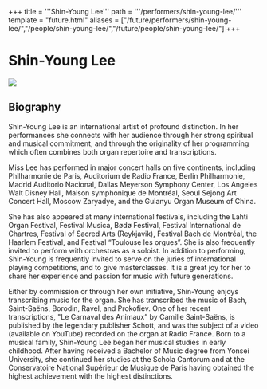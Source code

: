 +++
title = '''Shin-Young Lee'''
path = '''/performers/shin-young-lee/'''
template = "future.html"
aliases = ["/future/performers/shin-young-lee/","/people/shin-young-lee/","/future/people/shin-young-lee/"]
+++

<h1>Shin-Young Lee</h1>

<img class="speaker-photo" src="https://custom.cvent.com/C3A4539B19F74ABCB6FCE437F6BC0A74/files/event/910aaf2914d44586a56fbd0b3b2c31c0/b855bc8d26f24f7fafcef6e4e73c4923.jpg">
<h2>Biography</h2>
<p>Shin-Young Lee is an international artist of profound distinction. In her performances she connects with her audience through her strong spiritual and musical commitment, and through the originality of her programming which often combines both organ repertoire and transcriptions.

Miss Lee has performed in major concert halls on five continents, including Philharmonie de Paris, Auditorium de Radio France, Berlin Philharmonie, Madrid Auditorio Nacional, Dallas Meyerson Symphony Center, Los Angeles Walt Disney Hall, Maison symphonique de Montréal, Seoul Sejong Art Concert Hall, Moscow Zaryadye, and the Gulanyu Organ Museum of China.

She has also appeared at many international festivals, including the Lahti Organ Festival, Festival Musica, Bødø Festival, Festival International de Chartres, Festival of Sacred Arts (Reykjavik), Festival Bach de Montréal, the Haarlem Festival, and Festival “Toulouse les orgues”. She is also frequently invited to perform with orchestras as a soloist. 
In addition to performing, Shin-Young is frequently invited to serve on the juries of international playing competitions, and to give masterclasses. It is a great joy for her to share her experience and passion for music with future generations.

Either by commission or through her own initiative, Shin-Young enjoys transcribing music for the organ.  She has transcribed the music of Bach, Saint-Saëns, Borodin, Ravel, and Prokofiev. One of her recent transcriptions, "Le Carnaval des Animaux” by Camille Saint-Saëns, is published by the legendary publisher Schott, and was the subject of a video (available on YouTube) recorded on the organ at Radio France.
Born to a musical family, Shin-Young Lee began her musical studies in early childhood. After having received a Bachelor of Music degree from Yonsei University, she continued her studies at the Schola Cantorum and at the Conservatoire National Supérieur de Musique de Paris having obtained the highest achievement with the highest distinctions.</p>

